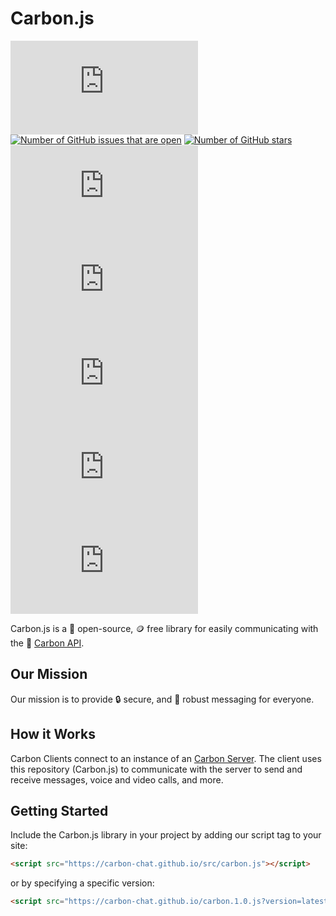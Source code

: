 # Carbon.js

![Number of GitHub contributors](https://img.shields.io/github/contributors/carbon-chat/carbon.js)
[![Number of GitHub issues that are open](https://img.shields.io/github/issues/carbon-chat/carbon)](https://github.com/carbon-chat/carbon.js/issues)
[![Number of GitHub stars](https://img.shields.io/github/stars/carbon-chat/carbon)](https://github.com/carbon-chat/carbon.js/stargazers)
![Number of GitHub closed issues](https://img.shields.io/github/issues-closed/carbon-chat/carbon.js)
![Number of GitHub pull requests that are open](https://img.shields.io/github/issues-pr-raw/carbon-chat/carbon.js)
![GitHub release; latest by date](https://img.shields.io/github/v/release/carbon-chat/carbon.js)
![GitHub commit activity](https://img.shields.io/github/commit-activity/m/carbon-chat/carbon.js)
![GitHub last commit](https://img.shields.io/github/last-commit/carbon-chat/carbon.js)

Carbon.js is a 📖 open-source, 🪙 free library for easily communicating with the 💬 [Carbon API](https://github.com/carbon-chat/carbon).

## Our Mission

Our mission is to provide 🔒 secure, and 🎯 robust messaging for everyone.

## How it Works

Carbon Clients connect to an instance of an [Carbon Server](https://github.com/carbon-chat/carbon-meta). The client uses this repository (Carbon.js) to communicate with the server to send and receive messages, voice and video calls, and more.

## Getting Started

Include the Carbon.js library in your project by adding our script tag to your site:

```html
<script src="https://carbon-chat.github.io/src/carbon.js"></script>
```

or by specifying a specific version:

```html
<script src="https://carbon-chat.github.io/carbon.1.0.js?version=latest"></script>
```
